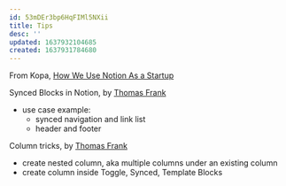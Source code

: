 ```yaml
---
id: 53mDEr3bp6HqFIMl5NXii
title: Tips
desc: ''
updated: 1637932104685
created: 1637931784680
---
```


From Kopa, [How We Use Notion As a Startup](https://www.kopa.co/blog/posts/how-we-use-notion-as-a-startup)

Synced Blocks in Notion, by [Thomas Frank](https://thomasjfrank.com/notion-synced-blocks-guide/)
- use case example: 
    - synced navigation and link list
    - header and footer

Column tricks, by [Thomas Frank](https://thomasjfrank.com/notion-nested-columns/)
- create nested column, aka multiple columns under an existing column
- create column inside Toggle, Synced, Template Blocks